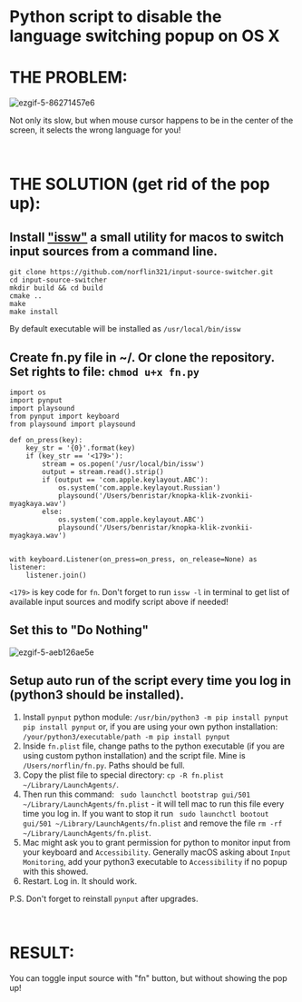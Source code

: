 # Python script to disable the language switching popup on OS X
# THE PROBLEM:
![ezgif-5-86271457e6](https://user-images.githubusercontent.com/33498670/167284292-2fe06593-0e47-4c7e-8086-8abd2237466c.gif)

Not only its slow, but when mouse cursor happens to be in the center of the screen, it selects the wrong language for you!

&nbsp;&nbsp;&nbsp;&nbsp;&nbsp;&nbsp;
# THE SOLUTION (get rid of the pop up):

Install ["issw"](https://github.com/vovkasm/input-source-switcher) a small utility for macos to switch input sources from a command line.
------------

    git clone https://github.com/norflin321/input-source-switcher.git
    cd input-source-switcher
    mkdir build && cd build
    cmake ..
    make
    make install

By default executable will be installed as `/usr/local/bin/issw`

Create fn.py file in ~/. Or clone the repository. 
Set rights to file: 
`chmod u+x fn.py `
------------

    import os
    import pynput
    import playsound
    from pynput import keyboard
    from playsound import playsound

    def on_press(key):
        key_str = '{0}'.format(key)
        if (key_str == '<179>'):
            stream = os.popen('/usr/local/bin/issw')
            output = stream.read().strip()
            if (output == 'com.apple.keylayout.ABC'):
                os.system('com.apple.keylayout.Russian')
                playsound('/Users/benristar/knopka-klik-zvonkii-myagkaya.wav')
            else:
                os.system('com.apple.keylayout.ABC')
                playsound('/Users/benristar/knopka-klik-zvonkii-myagkaya.wav')


    with keyboard.Listener(on_press=on_press, on_release=None) as listener:
        listener.join()

`<179>` is key code for `fn`. Don't forget to run `issw -l` in terminal to get list of available input sources and modify script above if needed!

Set this to "Do Nothing"
------------
![ezgif-5-aeb126ae5e](https://user-images.githubusercontent.com/33498670/167285047-18f7a509-b56d-4f1f-896a-963c034947dc.jpeg)

Setup auto run of the script every time you log in (python3 should be installed).
------------
1. Install `pynput` python module:
    `/usr/bin/python3 -m pip install pynput`
        `pip install pynput`
or, if you are using your own python installation:
    `/your/python3/executable/path -m pip install pynput`
2. Inside `fn.plist` file, change paths to the python executable (if you are using custom python installation) and the script file. Mine is `/Users/norflin/fn.py`. Paths should be full.
3. Copy the plist file to special directory: `cp -R fn.plist ~/Library/LaunchAgents/`.
4. Then run this command: ` sudo launchctl bootstrap gui/501 ~/Library/LaunchAgents/fn.plist` - it will tell mac to run this file every time you log in. If you want to stop it run ` sudo launchctl bootout gui/501 ~/Library/LaunchAgents/fn.plist` and remove the file `rm -rf ~/Library/LaunchAgents/fn.plist`.
5. Mac might ask you to grant permission for python to monitor input from your keyboard and `Accessibility`. Generally macOS asking about `Input Monitoring`, add your python3 executable to `Accessibility` if no popup with this showed.
6. Restart. Log in. It should work.

P.S. Don't forget to reinstall `pynput` after upgrades.

&nbsp;&nbsp;&nbsp;&nbsp;&nbsp;&nbsp;
# RESULT:
You can toggle input source with "fn" button, but without showing the pop up!

